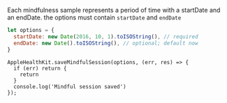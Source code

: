 Each mindfulness sample represents a period of time with a startDate and an endDate.
the options must contain `startDate` and `endDate`

```javascript
let options = {
  startDate: new Date(2016, 10, 1).toISOString(), // required
  endDate: new Date().toISOString(), // optional; default now
}
```

```
AppleHealthKit.saveMindfulSession(options, (err, res) => {
  if (err) return {
    return
  }
  console.log('Mindful session saved')
});
```

